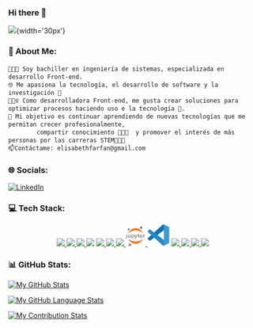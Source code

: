 ### Hi there 👋


 ![]([https://github.githubassets.com/images/modules/logos_page/GitHub-Mark.png](https://scontent.faqp2-1.fna.fbcdn.net/v/t39.30808-6/302299402_5938713642828963_7253246786725737468_n.jpg?_nc_cat=106&ccb=1-7&_nc_sid=e3f864&_nc_ohc=f7V-YfqeOTEAX_eRvYL&_nc_ht=scontent.faqp2-1.fna&oh=00_AT8MptS4WQ3ZYKxL1XzBECfCqvrWmPCn_5hv_z0-9JSuZQ&oe=6340B87C)){width='30px'}

 
### 💫 About Me:
    👩🏻‍💻 Soy bachiller en ingeniería de sistemas, especializada en desarrollo Front-end.
    🤓 Me apasiona la tecnología, el desarrollo de software y la investigación 🦾
    💁🏻‍♀️ Como desarrolladora Front-end, me gusta crear soluciones para optimizar procesos haciendo uso e la tecnología 📲.
    💛 Mi objetivo es continuar aprendiendo de nuevas tecnologías que me permitan crecer profesionalmente,
            compartir conocimiento 👩🏻‍🏫  y promover el interés de más personas por las carreras STEM👩🏻‍💻
    📫Contáctame: elisabethfarfan@gmail.com

### 🌐 Socials:
  
  
  <a href="https://www.linkedin.com/in/elisabethfarfandeveloper" rel="nofollow">
      <img                              src="https://camo.githubusercontent.com/f17ba9730c27e5f1230325b94c8b68bbf3115d32650866f6e3d0ade68201beea/68747470733a2f2f696d672e736869656c64732e696f2f62616467652f4c696e6b6564496e2d2532333030373742352e7376673f6c6f676f3d6c696e6b6564696e266c6f676f436f6c6f723d7768697465" alt="LinkedIn" data-canonical- src="https://img.shields.io/badge/LinkedIn-%230077B5.svg?logo=linkedin&amp;logoColor=white" style="max-width: 100%;">
  </a>
  
  
  
### 💻 Tech Stack:

   <p align="center" dir="auto"> 
    <a href="https://developer.mozilla.org/en-US/docs/Web/JavaScript" rel="nofollow"> <img src="https://camo.githubusercontent.com/da839b79b282a7658a172f07e13496fb18bcf9fa624d061def0e80f47a68ff1d/68747470733a2f2f696d672e69636f6e73382e636f6d2f636f6c6f722f34382f3030303030302f6a6176617363726970742e706e67" data-canonical-src="https://img.icons8.com/color/48/000000/javascript.png" style="max-width: 100%;"> </a> 
    <a href="https://www.w3.org/html/" rel="nofollow"> <img src="https://camo.githubusercontent.com/91624b4794cb98081ea55063865721be4b4399472c81e66b89b37fd07aad1d92/68747470733a2f2f696d672e69636f6e73382e636f6d2f636f6c6f722f34382f3030303030302f68746d6c2d352e706e67" data-canonical-src="https://img.icons8.com/color/48/000000/html-5.png" style="max-width: 100%;"> </a> 
    <a href="https://www.w3schools.com/css/" rel="nofollow"> <img src="https://camo.githubusercontent.com/dc75aee770dff630309493116eeebd6a39c7042e4e94780a5e6c8f107bebe76f/68747470733a2f2f696d672e69636f6e73382e636f6d2f636f6c6f722f34382f3030303030302f637373332e706e67" data-canonical-src="https://img.icons8.com/color/48/000000/css3.png" style="max-width: 100%;"> </a>
    <a href="https://www.typescriptlang.org/" rel="nofollow"> <img src="https://camo.githubusercontent.com/c80e85f44dce04441e9e4ad21e93a1484018683d4a1d330057916f471f8b0f28/68747470733a2f2f696d672e69636f6e73382e636f6d2f636f6c6f722f34382f3030303030302f747970657363726970742e706e67" data-canonical-src="https://img.icons8.com/color/48/000000/typescript.png" style="max-width: 100%;"></a>
    <a href="https://angular.io/" rel="nofollow"> <img src="https://camo.githubusercontent.com/97daff1d80f13f7b5e38e41f00e01fe02526c7e5f068c540345f212adabaff8b/68747470733a2f2f696d672e69636f6e73382e636f6d2f636f6c6f722f34382f3030303030302f616e67756c61726a732e706e67" data-canonical-src="https://img.icons8.com/color/48/000000/angularjs.png" style="max-width: 100%;"> </a>
  <a href="https://nodejs.org" rel="nofollow"> <img src="https://camo.githubusercontent.com/03899ca15bc7682cad570e2638be85926777122dce4b90151d5efc897660d5cd/68747470733a2f2f696d672e69636f6e73382e636f6d2f636f6c6f722f34382f3030303030302f6e6f64656a732e706e67" data-canonical-src="https://img.icons8.com/color/48/000000/nodejs.png" style="max-width: 100%;"> </a> 
    <a href="https://firebase.google.com/" rel="nofollow"> <img src="https://camo.githubusercontent.com/04d74fa252ccfc767a20a5719365205c5251294b38c3d91d213491b24200e595/68747470733a2f2f696d672e69636f6e73382e636f6d2f636f6c6f722f34382f3030303030302f66697265626173652e706e67" data-canonical-src="https://img.icons8.com/color/48/000000/firebase.png" style="max-width: 100%;"> </a> 
    <a href="https://jupyter.org/" rel="nofollow"> <img src="https://github.com/devicons/devicon/raw/master/icons/jupyter/jupyter-original-wordmark.svg" alt="jupyter" width="40" height="40" style="max-width: 100%;"> </a>
     <a href="https://vscode.dev/" rel="nofollow"> <img src="https://github.com/devicons/devicon/raw/master/icons/vscode/vscode-original.svg" width="45" height="45" style="max-width: 100%;"></a>
    <a href="https://www.figma.com/" rel="nofollow"> <img src="https://camo.githubusercontent.com/15b11022af533a0735bd7d67ed0885dd4374da75b58a5e5e5d3b6972de53f628/68747470733a2f2f696d672e69636f6e73382e636f6d2f6f66666963652f34352f3030303030302f6669676d612e706e67" data-canonical-src="https://img.icons8.com/office/45/000000/figma.png" style="max-width: 100%;"> </a>
    <a href="https://git-scm.com/" rel="nofollow"> <img src="https://camo.githubusercontent.com/bc60041f5ea7b022c6419b73a15aaac12a2ede682867ec0d3e3c9ec374dce54b/68747470733a2f2f696d672e69636f6e73382e636f6d2f636f6c6f722f34382f3030303030302f6769742e706e67" data-canonical-src="https://img.icons8.com/color/48/000000/git.png" style="max-width: 100%;"> </a>
  <a href="https://www.python.org" rel="nofollow"> <img src="https://camo.githubusercontent.com/24303cd2424a9a9c092cb6f3108ae66c45d827c3bb8cac57c93c1831c058e43f/68747470733a2f2f696d672e69636f6e73382e636f6d2f636f6c6f722f34382f3030303030302f707974686f6e2e706e67" data-canonical-src="https://img.icons8.com/color/48/000000/python.png" style="max-width: 100%;"> </a>  
    <a href="https://www.java.com" rel="nofollow"> <img src="https://camo.githubusercontent.com/f2e55992ca80a5e95192891e0a5027243789561975b6bceb31437b3f6ad1d1da/68747470733a2f2f696d672e69636f6e73382e636f6d2f636f6c6f722f34382f3030303030302f6a6176612d636f666665652d6375702d6c6f676f2e706e67" data-canonical-src="https://img.icons8.com/color/48/000000/java-coffee-cup-logo.png" style="max-width: 100%;"> </a>
</p>    

       

### 📊 GitHub Stats:

[![My GitHub Stats](https://github-readme-stats.vercel.app/api/?username=elisabethfarfan&count_private=true&theme=react&showicons=true)]()

[![My GitHub Language Stats](https://github-readme-stats.vercel.app/api/top-langs/?username=elisabethfarfan&langs_count=5&theme=react)]()

[![My Contribution Stats](https://github-contribution-stats.vercel.app/api/?username=elisabethfarfan)](https://github.com/elisabethfarfan/github-contribution-stats/)
<!--
**elisabethfarfan/elisabethfarfan** is a ✨ _special_ ✨ repository because its `README.md` (this file) appears on your GitHub profile.

Here are some ideas to get you started:

- 🔭 I’m currently working on ...
- 🌱 I’m currently learning ...
- 👯 I’m looking to collaborate on ...
- 🤔 I’m looking for help with ...
- 💬 Ask me about ...
- 📫 How to reach me: ...
- 😄 Pronouns: ...
- ⚡ Fun fact: ...
-->
